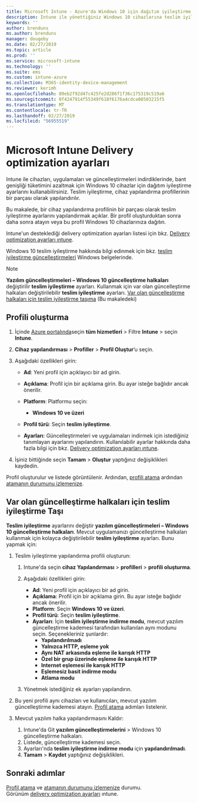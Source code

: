 ```yaml
---
title: Microsoft Intune - Azure'da Windows 10 için dağıtım iyileştirme ayarlarını | Microsoft Docs
description: Intune ile yönettiğiniz Windows 10 cihazlarına teslim iyileştirme kullanımını yapılandırın. Intune, internet'ten güncelleştirmeleri yüklemek için bir cihaz yapılandırma profili oluşturma. Ayrıca var olan güncelleştirme halkaları teslim iyileştirme profiliyle nasıl değiştirileceğini bakın.
keywords: ''
author: brenduns
ms.author: brenduns
manager: dougeby
ms.date: 02/27/2019
ms.topic: article
ms.prod: ''
ms.service: microsoft-intune
ms.technology: ''
ms.suite: ems
ms.custom: intune-azure
ms.collection: M365-identity-device-management
ms.reviewer: kerimh
ms.openlocfilehash: 89eb2f92d47c425fe2d286f1f36c175319c519a6
ms.sourcegitcommit: 0f4247914f55349f618f6176a4cdca08503215f5
ms.translationtype: MT
ms.contentlocale: tr-TR
ms.lasthandoff: 02/27/2019
ms.locfileid: "56955519"
---
```

# <a name="delivery-optimization-settings-in-microsoft-intune"></a>Microsoft Intune Delivery optimization ayarları

Intune ile cihazları, uygulamaları ve güncelleştirmeleri indirdiklerinde, bant genişliği tüketimini azaltmak için Windows 10 cihazlar için dağıtım iyileştirme ayarlarını kullanabilirsiniz. Teslim iyileştirme, cihaz yapılandırma profillerinin bir parçası olarak yapılandırılır.  

Bu makalede, bir cihaz yapılandırma profilinin bir parçası olarak teslim iyileştirme ayarlarını yapılandırmak açıklar. Bir profil oluşturduktan sonra daha sonra atayın veya bu profil Windows 10 cihazlarınıza dağıtın. 

Intune'un desteklediği delivery optimization ayarları listesi için bkz. [Delivery optimization ayarları ıntune](delivery-optimization-settings.md).  

Windows 10 teslim iyileştirme hakkında bilgi edinmek için bkz. [teslim iyileştirme güncelleştirmeleri](https://docs.microsoft.com/windows/deployment/update/waas-delivery-optimization) Windows belgelerinde.  


> [!NOTE]
> **Yazılım güncelleştirmeleri – Windows 10 güncelleştirme halkaları** değiştirilir **teslim iyileştirme** ayarları. Kullanmak için var olan güncelleştirme halkaları değiştirilebilir **teslim iyileştirme** ayarları. [Var olan güncelleştirme halkaları için teslim iyileştirme taşıma](#move-existing-update-rings-to-delivery-optimization) (Bu makaledeki) 
## <a name="create-the-profile"></a>Profili oluşturma

1. İçinde [Azure portalında](https://portal.azure.com)seçin **tüm hizmetleri** > Filtre **Intune** > seçin **Intune**.

2. **Cihaz yapılandırması** > **Profiller** > **Profil Oluştur**’u seçin.

3. Aşağıdaki özellikleri girin:

    - **Ad**: Yeni profil için açıklayıcı bir ad girin.
    - **Açıklama**: Profil için bir açıklama girin. Bu ayar isteğe bağlıdır ancak önerilir.
    - **Platform**: Platformu seçin:  

        - **Windows 10 ve üzeri**

    - **Profil türü**: Seçin **teslim iyileştirme**.
    - **Ayarları**: Güncelleştirmeleri ve uygulamaları indirmek için istediğiniz tanımlayan ayarlarını yapılandırın. Kullanılabilir ayarlar hakkında daha fazla bilgi için bkz. [Delivery optimization ayarları ıntune](delivery-optimization-settings.md).

4. İşiniz bittiğinde seçin **Tamam** > **Oluştur** yaptığınız değişiklikleri kaydedin.

Profil oluşturulur ve listede görüntülenir. Ardından, [profili atama](device-profile-assign.md) ardından [atamanın durumunu izlemenize](device-profile-monitor.md).

## <a name="move-existing-update-rings-to-delivery-optimization"></a>Var olan güncelleştirme halkaları için teslim iyileştirme Taşı

**Teslim iyileştirme** ayarlarını değiştir **yazılım güncelleştirmeleri – Windows 10 güncelleştirme halkaları**. Mevcut uygulamanızı güncelleştirme halkaları kullanmak için kolayca değiştirilebilir **teslim iyileştirme** ayarları. Bunu yapmak için:

1. Teslim iyileştirme yapılandırma profili oluşturun:

    1. Intune'da seçin **cihaz Yapılandırması** > **profilleri** > **profili oluşturma**.
    2. Aşağıdaki özellikleri girin:

        - **Ad**: Yeni profil için açıklayıcı bir ad girin.
        - **Açıklama**: Profil için bir açıklama girin. Bu ayar isteğe bağlıdır ancak önerilir.
        - **Platform**: Seçin **Windows 10 ve üzeri**.
        - **Profil türü**: Seçin **teslim iyileştirme**.
        - **Ayarları**: İçin **teslim iyileştirme indirme modu**, mevcut yazılım güncelleştirme kademesi tarafından kullanılan aynı modunu seçin. Seçenekleriniz şunlardır:
            - **Yapılandırılmadı**
            - **Yalnızca HTTP, eşleme yok**
            - **Aynı NAT arkasında eşleme ile karışık HTTP**
            - **Özel bir grup üzerinde eşleme ile karışık HTTP**
            - **Internet eşlemesi ile karışık HTTP**
            - **Eşlemesiz basit indirme modu**
            - **Atlama modu**
    3. Yönetmek istediğiniz ek ayarları yapılandırın.
2. Bu yeni profili aynı cihazları ve kullanıcıları, mevcut yazılım güncelleştirme kademesi atayın. [Profil atama](device-profile-assign.md) adımları listelenir.

3. Mevcut yazılım halka yapılandırmasını Kaldır:
    1. Intune'da Git **yazılım güncelleştirmelerini** > Windows 10 güncelleştirme halkaları.
    2. Listede, güncelleştirme kademesi seçin.
    3. Ayarları'nda **teslim iyileştirme indirme modu** için **yapılandırılmadı**.
    4. **Tamam** > **Kaydet** yaptığınız değişiklikleri.

## <a name="next-steps"></a>Sonraki adımlar

[Profil atama](device-profile-assign.md) ve [atamanın durumunu izlemenize](device-profile-monitor.md) durumu.  
Görünüm [delivery optimization ayarları](delivery-optimization-settings.md) ıntune.
